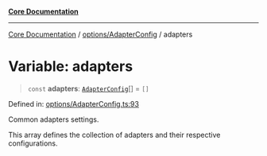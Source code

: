 [**Core Documentation**](../../../README.md)

***

[Core Documentation](../../../README.md) / [options/AdapterConfig](../README.md) / adapters

# Variable: adapters

> `const` **adapters**: [`AdapterConfig`](../interfaces/AdapterConfig.md)[] = `[]`

Defined in: [options/AdapterConfig.ts:93](https://github.com/stonemjs/core/blob/b1f29857c7f1e529739f22d486494bed3b22d2c6/src/options/AdapterConfig.ts#L93)

Common adapters settings.

This array defines the collection of adapters and their respective configurations.
